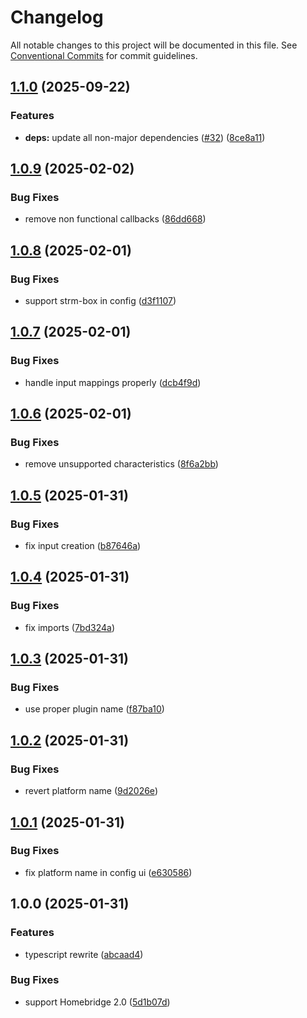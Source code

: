 # Changelog

All notable changes to this project will be documented in this file. See
[Conventional Commits](https://conventionalcommits.org) for commit guidelines.

## [1.1.0](https://github.com/jabrown93/homebridge-onkyo/compare/v1.0.9...v1.1.0) (2025-09-22)

### Features

* **deps:** update all non-major dependencies ([#32](https://github.com/jabrown93/homebridge-onkyo/issues/32)) ([8ce8a11](https://github.com/jabrown93/homebridge-onkyo/commit/8ce8a119b9deab6b44a96640951a443bbda8564d))

## [1.0.9](https://github.com/jabrown93/homebridge-onkyo/compare/v1.0.8...v1.0.9) (2025-02-02)

### Bug Fixes

* remove non functional callbacks ([86dd668](https://github.com/jabrown93/homebridge-onkyo/commit/86dd668a7312414581953ab3ce6b133534c15315))

## [1.0.8](https://github.com/jabrown93/homebridge-onkyo/compare/v1.0.7...v1.0.8) (2025-02-01)

### Bug Fixes

* support strm-box in config ([d3f1107](https://github.com/jabrown93/homebridge-onkyo/commit/d3f11079e5ea7c3159795e342c6cdc2cfe8a1dac))

## [1.0.7](https://github.com/jabrown93/homebridge-onkyo/compare/v1.0.6...v1.0.7) (2025-02-01)

### Bug Fixes

* handle input mappings properly ([dcb4f9d](https://github.com/jabrown93/homebridge-onkyo/commit/dcb4f9d870e28d314135a046aa284c39c6cc8e46))

## [1.0.6](https://github.com/jabrown93/homebridge-onkyo/compare/v1.0.5...v1.0.6) (2025-02-01)

### Bug Fixes

* remove unsupported characteristics ([8f6a2bb](https://github.com/jabrown93/homebridge-onkyo/commit/8f6a2bb5f576d43e17550df36219a9f9400986a3))

## [1.0.5](https://github.com/jabrown93/homebridge-onkyo/compare/v1.0.4...v1.0.5) (2025-01-31)

### Bug Fixes

* fix input creation ([b87646a](https://github.com/jabrown93/homebridge-onkyo/commit/b87646abbbac841ac47968c288940f99d2b326b6))

## [1.0.4](https://github.com/jabrown93/homebridge-onkyo/compare/v1.0.3...v1.0.4) (2025-01-31)

### Bug Fixes

* fix imports ([7bd324a](https://github.com/jabrown93/homebridge-onkyo/commit/7bd324a4459a55e29f5e9190d4bd3a1988579c40))

## [1.0.3](https://github.com/jabrown93/homebridge-onkyo/compare/v1.0.2...v1.0.3) (2025-01-31)

### Bug Fixes

* use proper plugin name ([f87ba10](https://github.com/jabrown93/homebridge-onkyo/commit/f87ba10aa0ab1ae252a5939ddaafc2d314b90a09))

## [1.0.2](https://github.com/jabrown93/homebridge-onkyo/compare/v1.0.1...v1.0.2) (2025-01-31)

### Bug Fixes

* revert platform name ([9d2026e](https://github.com/jabrown93/homebridge-onkyo/commit/9d2026e31fe3ce3abea92c68d1f95ff3f554f9fd))

## [1.0.1](https://github.com/jabrown93/homebridge-onkyo/compare/v1.0.0...v1.0.1) (2025-01-31)

### Bug Fixes

* fix platform name in config ui ([e630586](https://github.com/jabrown93/homebridge-onkyo/commit/e630586a285df8f4ead527b2b38f946e4018bbff))

## 1.0.0 (2025-01-31)

### Features

* typescript rewrite ([abcaad4](https://github.com/jabrown93/homebridge-onkyo/commit/abcaad4341a8af70f5a3cc3781c3fddfbb07ea9b))

### Bug Fixes

* support Homebridge 2.0 ([5d1b07d](https://github.com/jabrown93/homebridge-onkyo/commit/5d1b07d6dce39cf143942b102840565083d338fd))
